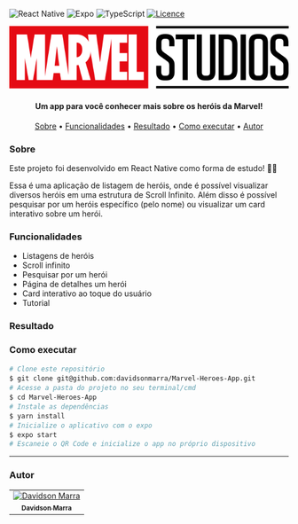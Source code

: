 ![React Native](https://img.shields.io/badge/react_native-%2320232a.svg?style=for-the-badge&logo=react&logoColor=%2361DAFB)
![Expo](https://img.shields.io/badge/expo-1C1E24?style=for-the-badge&logo=expo&logoColor=#D04A37)
![TypeScript](https://img.shields.io/badge/typescript-%23007ACC.svg?style=for-the-badge&logo=typescript&logoColor=white)
[![Licence](https://img.shields.io/github/license/Ileriayo/markdown-badges?style=for-the-badge)](./LICENSE)
<div align="center">
  <img alt="Logo do app" src="./src/assets/logo.svg">
</div>
<h4 align="center">Um app para você conhecer mais sobre os heróis da Marvel!</h4>
<p align="center">
 <a href="#sobre">Sobre</a> •
 <a href="#funcionalidades">Funcionalidades</a> • 
 <a href="#resultado">Resultado</a> • 
 <a href="#executar">Como executar</a> • 
 <a href="#autor">Autor</a>
</p>

<h3 id="sobre">Sobre</h3>
<p>Este projeto foi desenvolvido em React Native como forma de estudo! 👨‍💻</p>
<p>Essa é uma aplicação de listagem de heróis, onde é possível visualizar diversos heróis em uma estrutura de Scroll Infinito. Além disso é possível pesquisar por um heróis específico (pelo nome) ou visualizar um card interativo sobre um herói.</p>

<h3 id="funcionalidades">Funcionalidades</h3>
<ul>
  <li>Listagens de heróis</li>
  <li>Scroll infinito</li>
  <li>Pesquisar por um herói</li>
  <li>Página de detalhes um herói</li>
  <li>Card interativo ao toque do usuário</li>
  <li>Tutorial</li>
</ul>

<h3 id="resultado">Resultado</h3>
<div align="center">
  

</div>

<h3 id="executar">Como executar</h3>

```bash
# Clone este repositório
$ git clone git@github.com:davidsonmarra/Marvel-Heroes-App.git
# Acesse a pasta do projeto no seu terminal/cmd
$ cd Marvel-Heroes-App
# Instale as dependências
$ yarn install
# Inicialize o aplicativo com o expo
$ expo start
# Escaneie o QR Code e inicialize o app no próprio dispositivo
```

---


<h3 id="autor">Autor</h3>
<table>
  <tr>
    <td align="center">
      <a href="https://github.com/davidsonmarra">
        <img src="https://github.com/davidsonmarra.png?size=100" width="100px;" alt="Davidson Marra"/><br>
        <sub>
          <b>Davidson Marra</b>
        </sub>
      </a>
    </td>
  </tr>
</table>
